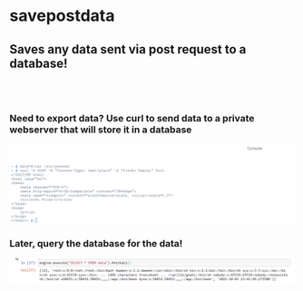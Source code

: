 # savepostdata

## Saves any data sent via post request to a database!
<br><br>

### Need to export data?  Use curl to send data to a private webserver that will store it in a database

<kbd>![Send Post Data](Images/post.png)</kbd>



### Later, query the database for the data!

<kbd>![Access Saved Data](Images/data.png)</kbd>
